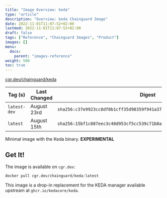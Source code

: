 ```yaml
---
title: "Image Overview: keda"
type: "article"
description: "Overview: keda Chainguard Image"
date: 2022-11-01T11:07:52+02:00
lastmod: 2022-11-01T11:07:52+02:00
draft: false
tags: ["Reference", "Chainguard Images", "Product"]
images: []
menu:
  docs:
    parent: "images-reference"
weight: 500
toc: true
---
```


[cgr.dev/chainguard/keda](https://github.com/chainguard-images/images/tree/main/images/keda)

| Tag (s)       | Last Changed | Digest                                                                    |
|---------------|--------------|---------------------------------------------------------------------------|
|  `latest-dev` | August 23rd  | `sha256:c37e9923cc8df0b1cff35d98359f941a370a965653373e9bc1f183968de15218` |
|  `latest`     | August 15th  | `sha256:15bf1c087eec3c40d953cf5cc539c71b8a0c0b4fc469d6774f2d02a40fa3c0e9` |



Minimal image with the Keda binary. **EXPERIMENTAL**

## Get It!

The image is available on `cgr.dev`:

```
docker pull cgr.dev/chainguard/keda:latest
```

This image is a drop-in replacement for the KEDA manager available upstream at `ghcr.io/kedacore/keda`.

